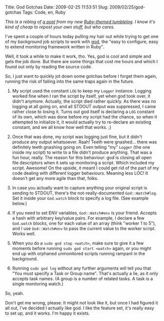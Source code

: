 Title: God Gotchas
Date: 2009-02-25 11:53:51
Slug: 2009/02/25/god-gotchas
Tags: Code, en, Ruby


_This is a reblog of [a post][1] from my new [Ruby-themed tumblelog][2]. I
know it's kind of cheap to repost your own stuff, but who cares._

I've spent a couple of hours today pulling my hair out while trying to get one
of my background job scripts to work with [god][3], the "easy to configure,
easy to extend monitoring framework written in Ruby".

Well, it took a while to make it work, tho. Yes, god is cool and simple and
gets the job done. But there are some things that cost me hours and which I
found out only by reading the source code.

So, I just want to quickly jot down some gotchas before I forget them again,
running the risk of falling into the same traps again in the future.

  1. My script used the constant `LOG` to keep my `Logger` instance. Logging worked fine when I ran the script by itself, yet when god took over, it didn't anymore. Actually, the script died rather quickly. As there was no logging at all going on, and all STDOUT output was suppressed, I came rather close to losing it. Turns out god itself is declaring a `LOG` constant of its own, which was done before my script had the chance, so when it attempted to initialize it, it would actually try to re-declare an existing constant, and we all know how well that works. ;)

  2. Once that was done, my script was logging just fine, but it didn't produce any output whatsoever. Raah! Teeth were gnashed… there was definitely teeth gnashing going on. Even telling "my" `Logger` (the one inside my script) to write to a file didn't produce anything. That was a fun hour, really. The reason for this behaviour: god is closing all open file descriptors when it sets up monitoring a script. Which included my script. Awesome! On the upside, it meant I could get rid of the part of my code dealing with different logger behaviours. Meaning less LOC! It doesn't get any more agile than that, folks.

  3. In case you actually want to capture anything your original script is sending to STDOUT, there's the not-really-documented `God::Watch#log`. Set it inside your `God.watch` block to specify a log file. (See example below.)

  4. If you need to set ENV variables, `God::Watch#env` is your friend. Accepts a hash with arbitrary key/value pairs. For example, I declare a few `God.watch` blocks, one for each value of an array (think "worker 1 to 5"), and I use `God::Watch#env` to pass the current value to the worker script. Works well.

  5. When you do a `sudo god stop <watch>`, make sure to give it a few moments before running `sudo god start <watch>` again, or you might end up with orphaned unmonitored scripts running rampant in the background.

  6. Running `sudo god log` without any further arguments will tell you that "You must specify a Task or Group name". That's actually a lie, as it only accepts task names. (A group is a number of related tasks. A task is a single monitoring watch.)

So, yeah.

Don't get me wrong, please: It might not look like it, but once I had figured
it all out, I've decided I actually like god. I like the feature set, it's
really easy to set up, and it works. I'm happy it exists.

   [1]: http://rooohby.tumblr.com/post/81164277/god-gotchas
   [2]: http://rooohby.tumblr.com/
   [3]: http://god.rubyforge.org/
